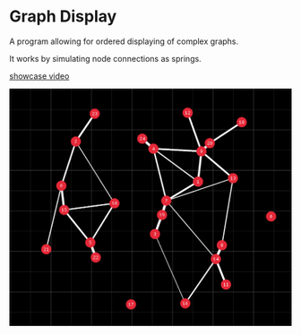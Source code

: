 # Graph Display
A program allowing for ordered displaying of complex graphs.

It works by simulating node connections as springs.

[showcase video](https://github.com/gre-v-el/Graph-Display/raw/main/images/example.mp4)

![showcase image](./images/img1.png)
